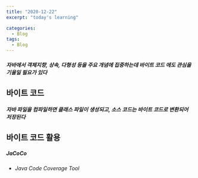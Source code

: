 ```yaml
---
title: "2020-12-22"
excerpt: "today's learning"

categories:
  - Blog
tags:
  - Blog
---
```


##### 자바에서 객체지향, 상속, 다형성 등을 주요 개념에 집중하는데 <em>바이트 코드</em> 에도 관심을 기울일 필요가 있다 

## 바이트 코드
##### <em> 자바 파일을 컴파일하면 클래스 파일이 생성되고,  소스 코드는 바이트 코드로 변환되어 저장된다</em>

## 바이트 코드 활용
##### JaCoCo
* <em>Java Code Coverage Tool</em>


